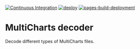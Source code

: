 [![Continuous Integration](https://github.com/simoneb/multicharts-decoder/actions/workflows/ci.yml/badge.svg)](https://github.com/simoneb/multicharts-decoder/actions/workflows/ci.yml)
[![deploy](https://github.com/simoneb/multicharts-decoder/actions/workflows/deploy.yml/badge.svg)](https://github.com/simoneb/multicharts-decoder/actions/workflows/deploy.yml)
[![pages-build-deployment](https://github.com/simoneb/multicharts-decoder/actions/workflows/pages/pages-build-deployment/badge.svg)](https://github.com/simoneb/multicharts-decoder/actions/workflows/pages/pages-build-deployment)

# MultiCharts decoder

Decode different types of MultiCharts files.

